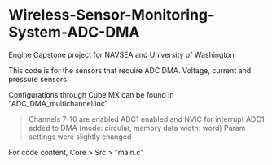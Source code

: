 # Wireless-Sensor-Monitoring-System-ADC-DMA
Engine Capstone project for NAVSEA and University of Washington

This code is for the sensors that require ADC DMA.
Voltage, current and pressure sensors.

Configurations through Cube MX can be found in "ADC_DMA_multichannel.ioc"
> Channels 7-10 are enabled
> ADC1 enabled and NVIC for interrupt
> ADC1 added to DMA (mode: circular, memory data width: word)
> Param settings were slightly changed


For code content, 
Core > Src > "main.c"
